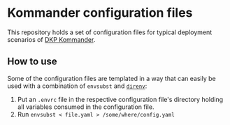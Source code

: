 # Kommander configuration files

This repository holds a set of configuration files for typical deployment scenarios of [DKP Kommander](https://d2iq.com/products/kommander).

## How to use

Some of the configuration files are templated in a way that can easily be used with a combination of `envsubst` and [`direnv`](https://direnv.net/):

1. Put an `.envrc` file in the respective configuration file's directory holding all variables consumed in the configuration file.
1. Run `envsubst < file.yaml > /some/where/config.yaml`

